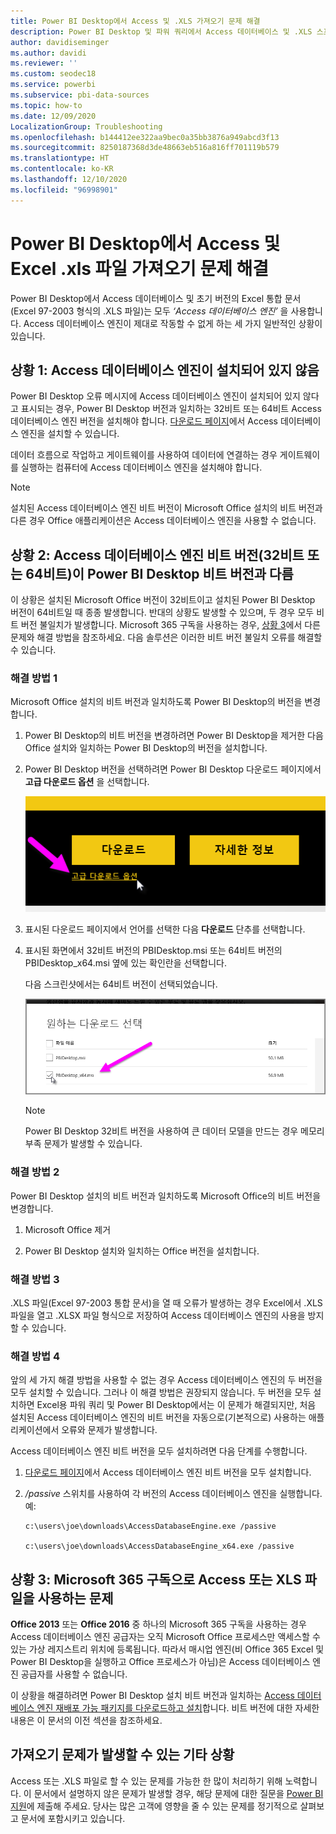 ```yaml
---
title: Power BI Desktop에서 Access 및 .XLS 가져오기 문제 해결
description: Power BI Desktop 및 파워 쿼리에서 Access 데이터베이스 및 .XLS 스프레드시트 가져오기 문제 해결
author: davidiseminger
ms.author: davidi
ms.reviewer: ''
ms.custom: seodec18
ms.service: powerbi
ms.subservice: pbi-data-sources
ms.topic: how-to
ms.date: 12/09/2020
LocalizationGroup: Troubleshooting
ms.openlocfilehash: b144412ee322aa9bec0a35bb3876a949abcd3f13
ms.sourcegitcommit: 8250187368d3de48663eb516a816ff701119b579
ms.translationtype: HT
ms.contentlocale: ko-KR
ms.lasthandoff: 12/10/2020
ms.locfileid: "96998901"
---
```

# <a name="troubleshoot-importing-access-and-excel-xls-files-in-power-bi-desktop"></a>Power BI Desktop에서 Access 및 Excel .xls 파일 가져오기 문제 해결

Power BI Desktop에서 Access 데이터베이스 및 초기 버전의 Excel 통합 문서(Excel 97-2003 형식의 .XLS 파일)는 모두 *‘Access 데이터베이스 엔진’* 을 사용합니다. Access 데이터베이스 엔진이 제대로 작동할 수 없게 하는 세 가지 일반적인 상황이 있습니다.

## <a name="situation-1-no-access-database-engine-is-installed"></a>상황 1: Access 데이터베이스 엔진이 설치되어 있지 않음

Power BI Desktop 오류 메시지에 Access 데이터베이스 엔진이 설치되어 있지 않다고 표시되는 경우, Power BI Desktop 버전과 일치하는 32비트 또는 64비트 Access 데이터베이스 엔진 버전을 설치해야 합니다. [다운로드 페이지](https://www.microsoft.com/download/details.aspx?id=13255)에서 Access 데이터베이스 엔진을 설치할 수 있습니다.

데이터 흐름으로 작업하고 게이트웨이를 사용하여 데이터에 연결하는 경우 게이트웨이를 실행하는 컴퓨터에 Access 데이터베이스 엔진을 설치해야 합니다. 

>[!NOTE]
>설치된 Access 데이터베이스 엔진 비트 버전이 Microsoft Office 설치의 비트 버전과 다른 경우 Office 애플리케이션은 Access 데이터베이스 엔진을 사용할 수 없습니다.

## <a name="situation-2-the-access-database-engine-bit-version-32-bit-or-64-bit-is-different-from-your-power-bi-desktop-bit-version"></a>상황 2: Access 데이터베이스 엔진 비트 버전(32비트 또는 64비트)이 Power BI Desktop 비트 버전과 다름

이 상황은 설치된 Microsoft Office 버전이 32비트이고 설치된 Power BI Desktop 버전이 64비트일 때 종종 발생합니다. 반대의 상황도 발생할 수 있으며, 두 경우 모두 비트 버전 불일치가 발생합니다. Microsoft 365 구독을 사용하는 경우, [상황 3](#situation-3-trouble-using-access-or-xls-files-with-a-microsoft-365-subscription)에서 다른 문제와 해결 방법을 참조하세요. 다음 솔루션은 이러한 비트 버전 불일치 오류를 해결할 수 있습니다.

### <a name="solution-1"></a>해결 방법 1

Microsoft Office 설치의 비트 버전과 일치하도록 Power BI Desktop의 버전을 변경합니다. 

1. Power BI Desktop의 비트 버전을 변경하려면 Power BI Desktop을 제거한 다음 Office 설치와 일치하는 Power BI Desktop의 버전을 설치합니다. 

1. Power BI Desktop 버전을 선택하려면 Power BI Desktop 다운로드 페이지에서 **고급 다운로드 옵션** 을 선택합니다.
   
   ![Power BI Desktop 다운로드 페이지의 고급 다운로드 옵션](media/desktop-access-database-errors/desktop-access-errors-1.png)
   
1. 표시된 다운로드 페이지에서 언어를 선택한 다음 **다운로드** 단추를 선택합니다. 
 
1. 표시된 화면에서 32비트 버전의 PBIDesktop.msi 또는 64비트 버전의 PBIDesktop_x64.msi 옆에 있는 확인란을 선택합니다. 

   다음 스크린샷에서는 64비트 버전이 선택되었습니다.
   
   ![Power BI Desktop 다운로드 유형 선택](media/desktop-access-database-errors/desktop-access-errors-2.png)
   
   >[!NOTE]
   >Power BI Desktop 32비트 버전을 사용하여 큰 데이터 모델을 만드는 경우 메모리 부족 문제가 발생할 수 있습니다.

### <a name="solution-2"></a>해결 방법 2

Power BI Desktop 설치의 비트 버전과 일치하도록 Microsoft Office의 비트 버전을 변경합니다.

1. Microsoft Office 제거

2. Power BI Desktop 설치와 일치하는 Office 버전을 설치합니다.

### <a name="solution-3"></a>해결 방법 3

.XLS 파일(Excel 97-2003 통합 문서)을 열 때 오류가 발생하는 경우 Excel에서 .XLS 파일을 열고 .XLSX 파일 형식으로 저장하여 Access 데이터베이스 엔진의 사용을 방지할 수 있습니다.

### <a name="solution-4"></a>해결 방법 4

앞의 세 가지 해결 방법을 사용할 수 없는 경우 Access 데이터베이스 엔진의 두 버전을 모두 설치할 수 있습니다. 그러나 이 해결 방법은 권장되지 않습니다. 두 버전을 모두 설치하면 Excel용 파워 쿼리 및 Power BI Desktop에서는 이 문제가 해결되지만, 처음 설치된 Access 데이터베이스 엔진의 비트 버전을 자동으로(기본적으로) 사용하는 애플리케이션에서 오류와 문제가 발생합니다. 

Access 데이터베이스 엔진 비트 버전을 모두 설치하려면 다음 단계를 수행합니다.

1. [다운로드 페이지](https://www.microsoft.com/download/details.aspx?id=13255)에서 Access 데이터베이스 엔진 비트 버전을 모두 설치합니다. 

1. */passive* 스위치를 사용하여 각 버전의 Access 데이터베이스 엔진을 실행합니다. 예:

   ```console
   c:\users\joe\downloads\AccessDatabaseEngine.exe /passive

   c:\users\joe\downloads\AccessDatabaseEngine_x64.exe /passive
   ```

## <a name="situation-3-trouble-using-access-or-xls-files-with-a-microsoft-365-subscription"></a>상황 3: Microsoft 365 구독으로 Access 또는 XLS 파일을 사용하는 문제

**Office 2013** 또는 **Office 2016** 중 하나의 Microsoft 365 구독을 사용하는 경우 Access 데이터베이스 엔진 공급자는 오직 Microsoft Office 프로세스만 액세스할 수 있는 가상 레지스트리 위치에 등록됩니다. 따라서 매시업 엔진(비 Office 365 Excel 및 Power BI Desktop을 실행하고 Office 프로세스가 아님)은 Access 데이터베이스 엔진 공급자를 사용할 수 없습니다.

이 상황을 해결하려면 Power BI Desktop 설치 비트 버전과 일치하는 [Access 데이터베이스 엔진 재배포 가능 패키지를 다운로드하고 설치](https://www.microsoft.com/download/details.aspx?id=13255)합니다. 비트 버전에 대한 자세한 내용은 이 문서의 이전 섹션을 참조하세요.

## <a name="other-situations-that-can-cause-import-issues"></a>가져오기 문제가 발생할 수 있는 기타 상황

Access 또는 .XLS 파일로 할 수 있는 문제를 가능한 한 많이 처리하기 위해 노력합니다. 이 문서에서 설명하지 않은 문제가 발생할 경우, 해당 문제에 대한 질문을 [Power BI 지원](https://powerbi.microsoft.com/support/)에 제출해 주세요. 당사는 많은 고객에 영향을 줄 수 있는 문제를 정기적으로 살펴보고 문서에 포함시키고 있습니다.

